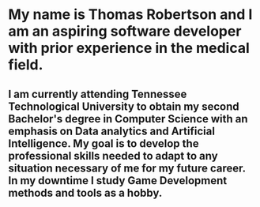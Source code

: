 # My name is Thomas Robertson and I am an aspiring software developer with prior experience in the medical field. 
## I am currently attending Tennessee Technological University to obtain my second Bachelor's degree in Computer Science with an emphasis on Data analytics and Artificial Intelligence. My goal is to develop the professional skills needed to adapt to any situation necessary of me for my future career. In my downtime I study Game Development methods and tools as a hobby.
<!--
**TDRobertson/TDRobertson** is a ✨ _special_ ✨ repository because its `README.md` (this file) appears on your GitHub profile.

Here are some ideas to get you started:

- 🔭 I’m currently working on ...
- 🌱 I’m currently learning ...
- 👯 I’m looking to collaborate on ...
- 🤔 I’m looking for help with ...
- 💬 Ask me about ...
- 📫 How to reach me: ...
- 😄 Pronouns: ...
- ⚡ Fun fact: ...
-->
